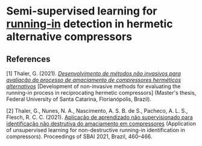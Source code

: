 # Semi-supervised learning for [running-in](https://en.wikipedia.org/wiki/Break-in_(mechanical_run-in)) detection in hermetic alternative compressors

## References

<a id="1">[1]</a> 
Thaler, G. (2021). [_Desenvolvimento de métodos não invasivos para avaliação do processo de amaciamento de compressores herméticos alternativos_](https://repositorio.ufsc.br/handle/123456789/230918) [Development of non-invasive methods for evaluating the running-in process in reciprocating hermetic compressors] (Master's thesis, Federal University of Santa Catarina, Florianópolis, Brazil).

<a id="2">[2]</a> 
Thaler, G., Nunes, N. A., Nascimento, A. S. B. de S., Pacheco, A. L. S., Flesch, R. C. C. (2021). [Aplicação de aprendizado não supervisionado para identificação não destrutiva do amaciamento em compressores](https://doi.org/10.20906/sbai.v1i1.2611) (Application of unsupervised learning for non-destructive running-in identification in compressors). Proceedings of SBAI 2021, Brazil, 460–466.
